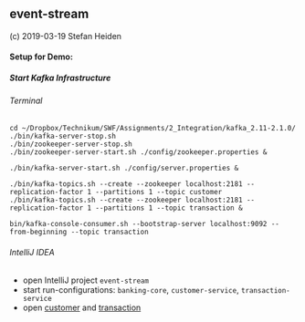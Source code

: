 ## event-stream

(c) 2019-03-19 Stefan Heiden

#### Setup for Demo:


##### Start Kafka Infrastructure
###### Terminal
```
cd ~/Dropbox/Technikum/SWF/Assignments/2_Integration/kafka_2.11-2.1.0/
./bin/kafka-server-stop.sh
./bin/zookeeper-server-stop.sh
./bin/zookeeper-server-start.sh ./config/zookeeper.properties &

./bin/kafka-server-start.sh ./config/server.properties &

./bin/kafka-topics.sh --create --zookeeper localhost:2181 --replication-factor 1 --partitions 1 --topic customer
./bin/kafka-topics.sh --create --zookeeper localhost:2181 --replication-factor 1 --partitions 1 --topic transaction &

bin/kafka-console-consumer.sh --bootstrap-server localhost:9092 --from-beginning --topic transaction
```

###### IntelliJ IDEA
- open IntelliJ project `event-stream`
- start run-configurations: `banking-core`, `customer-service`, `transaction-service`
- open [customer](http://localhost:8080/customer) and [transaction](http://localhost:8081/transaction)

